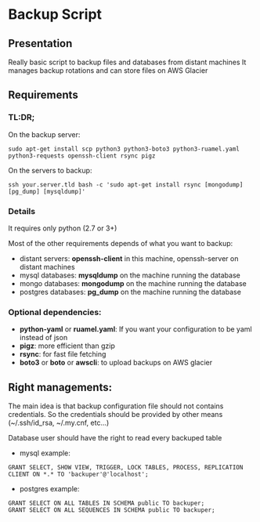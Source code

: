 Backup Script
=============

## Presentation

Really basic script to backup files and databases from distant machines
It manages backup rotations and can store files on AWS Glacier


## Requirements

### TL:DR;

On the backup server:
```
sudo apt-get install scp python3 python3-boto3 python3-ruamel.yaml python3-requests openssh-client rsync pigz
```

On the servers to backup:
```
ssh your.server.tld bash -c 'sudo apt-get install rsync [mongodump] [pg_dump] [mysqldump]'
```

### Details

It requires only python (2.7 or 3+)

Most of the other requirements depends of what you want to backup:
* distant servers: **openssh-client** in this machine, openssh-server on distant machines
* mysql databases: **mysqldump** on the machine running the database
* mongo databases: **mongodump** on the machine running the database
* postgres databases: **pg_dump** on the machine running the database

### Optional dependencies:

* **python-yaml** or **ruamel.yaml**: If you want your configuration to be yaml instead of json
* **pigz**: more efficient than gzip
* **rsync**: for fast file fetching
* **boto3** or **boto** or **awscli**: to upload backups on AWS glacier


## Right managements:

The main idea is that backup configuration file should not contains credentials.
So the credentials should be provided by other means (~/.ssh/id_rsa, ~/.my.cnf, etc...)

Database user should have the right to read every backuped table

* mysql example:
```
GRANT SELECT, SHOW VIEW, TRIGGER, LOCK TABLES, PROCESS, REPLICATION CLIENT ON *.* TO 'backuper'@'localhost';
```

* postgres example:
```
GRANT SELECT ON ALL TABLES IN SCHEMA public TO backuper;
GRANT SELECT ON ALL SEQUENCES IN SCHEMA public TO backuper;
```

